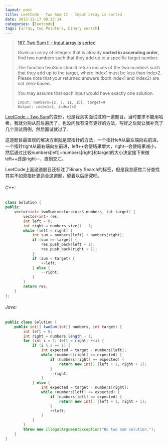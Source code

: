 ```yaml
---
layout: post
title: LeetCode - Two Sum II - Input array is sorted
date: 2013-11-17 00:13:14
categories: [leetcode]
tags: [array, two Pointers, binary search]
---
```


> [167. Two Sum II - Input array is sorted](https://leetcode.com/problems/two-sum-ii-input-array-is-sorted/)
>
> Given an array of integers that is already **sorted in ascending order**, find two numbers such that they add up to a specific target number.
>
> The function twoSum should return indices of the two numbers such that they add up to the target, where index1 must be less than index2. Please note that your returned answers (both index1 and index2) are not zero-based.
>
> You may assume that each input would have exactly one solution.
>
>     Input: numbers={2, 7, 11, 15}, target=9
>     Output: index1=1, index2=2

[LeetCode - Two Sum](http://chaihua.me/leetcode/2016/11/11/LeetCode-Two-Sum/)的变形，也是我真实面试过的一道题目，当时要求不能用哈希，我就分别从前后遍历了，也没问我有没有更好的方法，写好之后就让我补充了几个测试用例，然后面试就过了.

这道题目最直观的解决方案就是双指针的方法，一个指针left从最左端向右前进，一个指针right从最右端向左前进，left++会使结果增大，right--会使结果减小，然后通过比较numbers[left]+numbers[right]和target的大小决定接下来做left++还是right--，直到交汇。

LeetCode上面这道题目还标注了Binary Search的标签，但是我总感觉二分查找其实不如双指针更适合这道题，留着以后研究吧。
<!--more-->

###### C++:
``` c++
class Solution {
public:
    vector<int> twoSum(vector<int>& numbers, int target) {
        vector<int> res;
        int left = 0;
        int right = numbers.size() - 1;
        while (left < right) {
            int sum = numbers[left] + numbers[right];
            if (sum == target) {
                res.push_back(left + 1);
                res.push_back(right + 1);
            }
            if (sum < target) {
                ++left;
            } else {
                --right;
            }
        }
        return res;
    }
};
```

###### Java:
``` java
public class Solution {
    public int[] twoSum(int[] numbers, int target) {
        int left = 0;
        int right = numbers.length - 1;
        for (int i = 1; left < right; ++i) {
            if (i % 2 == 1) {
                int expected = target - numbers[left];
                while (numbers[right] >= expected) {
                    if (numbers[right] == expected) {
                        return new int[] {left + 1, right + 1};
                    }
                    --right;
                }
            } else {
                int expected = target - numbers[right];
                while (numbers[left] <= expected) {
                    if (numbers[left] == expected) {
                        return new int[] {left + 1, right + 1};
                    }
                    ++left;
                }
            }
        }
        throw new IllegalArgumentException("No two sum solution.");
    }
}
```